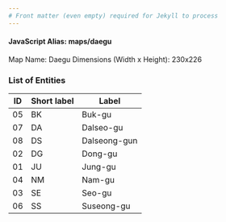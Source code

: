 ```yaml
---
# Front matter (even empty) required for Jekyll to process
---
```


#### JavaScript Alias: maps/daegu

Map Name: Daegu
Dimensions (Width x Height): 230x226





### List of Entities

ID | Short label | Label
---|---|---|
05|BK|Buk-gu
07|DA|Dalseo-gu
08|DS|Dalseong-gun
02|DG|Dong-gu
01|JU|Jung-gu
04|NM|Nam-gu
03|SE|Seo-gu
06|SS|Suseong-gu

